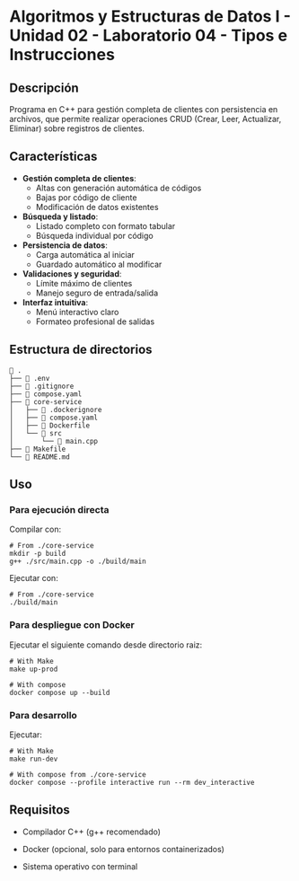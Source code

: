 # Algoritmos y Estructuras de Datos I - Unidad 02 - Laboratorio 04 - Tipos e Instrucciones

## Descripción

Programa en C++ para gestión completa de clientes con persistencia en archivos, que permite realizar operaciones CRUD (Crear, Leer, Actualizar, Eliminar) sobre registros de clientes.

## Características

- **Gestión completa de clientes**:  
  - Altas con generación automática de códigos  
  - Bajas por código de cliente  
  - Modificación de datos existentes  
- **Búsqueda y listado**:  
  - Listado completo con formato tabular  
  - Búsqueda individual por código  
- **Persistencia de datos**:  
  - Carga automática al iniciar  
  - Guardado automático al modificar  
- **Validaciones y seguridad**:  
  - Límite máximo de clientes  
  - Manejo seguro de entrada/salida  
- **Interfaz intuitiva**:  
  - Menú interactivo claro  
  - Formateo profesional de salidas  

## Estructura de directorios

```shell
 .
├──  .env
├──  .gitignore
├──  compose.yaml
├──  core-service
│   ├──  .dockerignore
│   ├──  compose.yaml
│   ├──  Dockerfile
│   └── 󱧼 src
│       └──  main.cpp
├──  Makefile
└──  README.md
```

## Uso

### Para ejecución directa

Compilar con:

```shell
# From ./core-service
mkdir -p build
g++ ./src/main.cpp -o ./build/main
```

Ejecutar con:

```shell
# From ./core-service
./build/main
```

### Para despliegue con Docker

Ejecutar el siguiente comando desde directorio raiz:

```shell
# With Make
make up-prod

# With compose
docker compose up --build
```

### Para desarrollo

Ejecutar:

```shell
# With Make
make run-dev

# With compose from ./core-service
docker compose --profile interactive run --rm dev_interactive
```

## Requisitos

- Compilador C++ (g++ recomendado)

- Docker (opcional, solo para entornos containerizados)

- Sistema operativo con terminal
